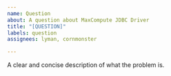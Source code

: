 ```yaml
---
name: Question
about: A question about MaxCompute JDBC Driver
title: "[QUESTION]"
labels: question
assignees: lyman, cornmonster

---
```


A clear and concise description of what the problem is.
